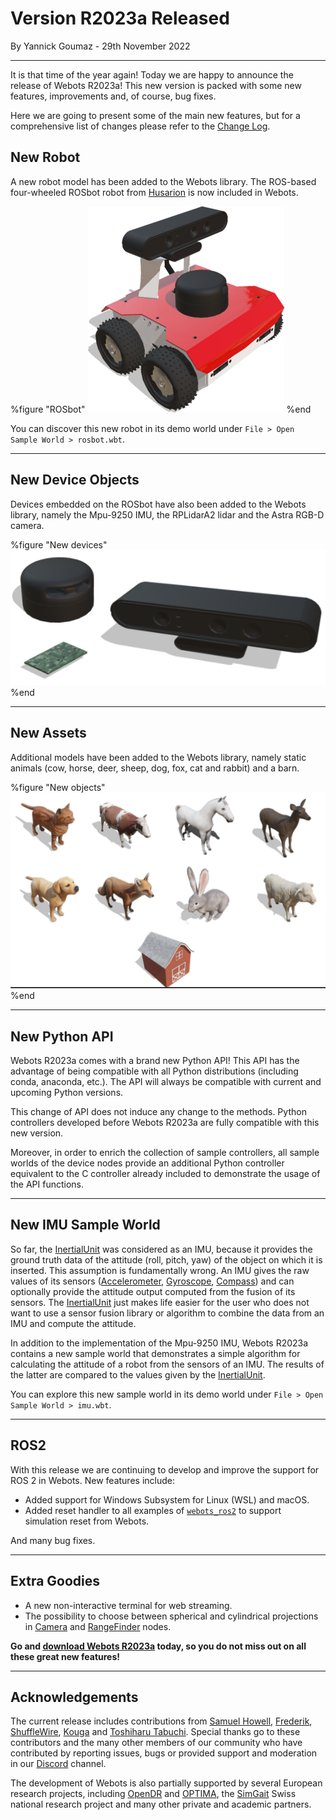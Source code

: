# Version R2023a Released

<p id="publish-data">By Yannick Goumaz - 29th November 2022</p>

---

It is that time of the year again!
Today we are happy to announce the release of Webots R2023a!
This new version is packed with some new features, improvements and, of course, bug fixes.

Here we are going to present some of the main new features, but for a comprehensive list of changes please refer to the [Change Log](../reference/changelog-r2023.md).

## New Robot

A new robot model has been added to the Webots library.
The ROS-based four-wheeled ROSbot robot from [Husarion](https://husarion.com/) is now included in Webots.

%figure "ROSbot"
![Added Robots](images/rosbot.thumbnail.png)
%end

You can discover this new robot in its demo world under `File > Open Sample World > rosbot.wbt`.

---

## New Device Objects

Devices embedded on the ROSbot have also been added to the Webots library, namely the Mpu-9250 IMU, the RPLidarA2 lidar and the Astra RGB-D camera.

%figure "New devices"
![Added Devices](images/devices_r2023a.thumbnail.png)
%end

---

## New Assets

Additional models have been added to the Webots library, namely static animals (cow, horse, deer, sheep, dog, fox, cat and rabbit) and a barn.

%figure "New objects"
![Added Assets](images/assets_r2023a.thumbnail.png)
%end

---

## New Python API

Webots R2023a comes with a brand new Python API!
This API has the advantage of being compatible with all Python distributions (including conda, anaconda, etc.).
The API will always be compatible with current and upcoming Python versions.

This change of API does not induce any change to the methods.
Python controllers developed before Webots R2023a are fully compatible with this new version.

Moreover, in order to enrich the collection of sample controllers, all sample worlds of the device nodes provide an additional Python controller equivalent to the C controller already included to demonstrate the usage of the API functions.

---

## New IMU Sample World

So far, the [InertialUnit](../reference/inertialunit.md) was considered as an IMU, because it provides the ground truth data of the attitude (roll, pitch, yaw) of the object on which it is inserted.
This assumption is fundamentally wrong.
An IMU gives the raw values of its sensors ([Accelerometer](../reference/accelerometer.md), [Gyroscope](../reference/gyro.md), [Compass](../reference/compass.md)) and can optionally provide the attitude output computed from the fusion of its sensors.
The [InertialUnit](../reference/inertialunit.md) just makes life easier for the user who does not want to use a sensor fusion library or algorithm to combine the data from an IMU and compute the attitude.

In addition to the implementation of the Mpu-9250 IMU, Webots R2023a contains a new sample world that demonstrates a simple algorithm for calculating the attitude of a robot from the sensors of an IMU.
The results of the latter are compared to the values given by the [InertialUnit](../reference/inertialunit.md).

You can explore this new sample world in its demo world under `File > Open Sample World > imu.wbt`.

---

## ROS2

With this release we are continuing to develop and improve the support for ROS 2 in Webots.
New features include:

- Added support for Windows Subsystem for Linux (WSL) and macOS.
- Added reset handler to all examples of [`webots_ros2`](https://github.com/cyberbotics/webots_ros2) to support simulation reset from Webots.

And many bug fixes.

---

## Extra Goodies

- A new non-interactive terminal for web streaming.
- The possibility to choose between spherical and cylindrical projections in [Camera](../reference/camera.md) and [RangeFinder](../reference/rangefinder.md) nodes.

**Go and [download Webots R2023a](https://cyberbotics.com/#download) today, so you do not miss out on all these great new features!**

---

## Acknowledgements

The current release includes contributions from [Samuel Howell](https://github.com/RugnirViking), [Frederik](https://github.com/TheMangalex), [ShuffleWire](https://github.com/ShuffleWire), [Kouga](https://github.com/tsubota-kouga) and [Toshiharu Tabuchi](https://github.com/toshiharutf).
Special thanks go to these contributors and the many other members of our community who have contributed by reporting issues, bugs or provided support and moderation in our [Discord](https://discord.com/invite/nTWbN9m) channel.

The development of Webots is also partially supported by several European research projects, including [OpenDR](https://opendr.eu) and [OPTIMA](https://optima-hpc.eu), the [SimGait](https://simgait.org) Swiss national research project and many other private and academic partners.
